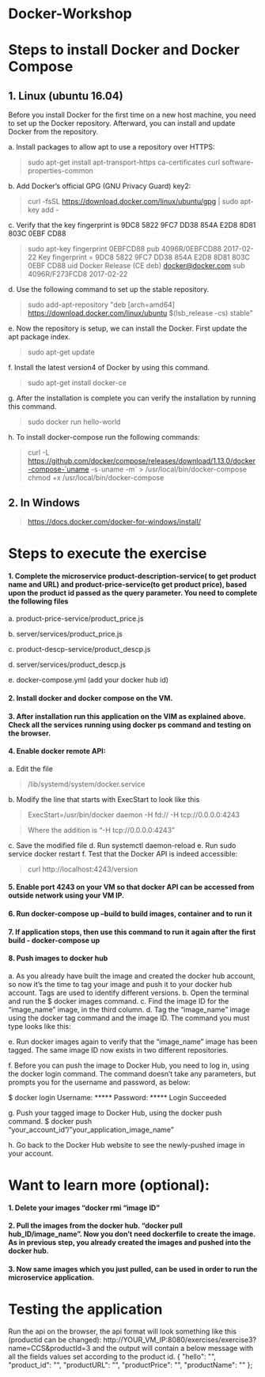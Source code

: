 # Docker-Workshop

# Steps to install Docker and Docker Compose
## 1.	Linux (ubuntu 16.04)
Before you install Docker for the first time on a new host machine, you need to set up the Docker repository. Afterward, you can install and update Docker from the repository. 

a.	Install packages to allow apt to use a repository over HTTPS: 
> sudo apt-get install apt-transport-https ca-certificates curl software-properties-common 

b.	Add Docker’s official GPG (GNU Privacy Guard) key2: 
> curl -fsSL https://download.docker.com/linux/ubuntu/gpg | sudo apt-key add - 

c.	Verify that the key fingerprint is 9DC8 5822 9FC7 DD38 854A E2D8 8D81 803C 0EBF CD88 
> sudo apt-key fingerprint 0EBFCD88 pub 
4096R/0EBFCD88 2017-02-22 Key fingerprint = 9DC8 5822 9FC7 DD38 854A E2D8 8D81 803C 0EBF CD88 uid Docker Release (CE deb) <docker@docker.com> sub 4096R/F273FCD8 2017-02-22 

d.	Use the following command to set up the stable repository. 
> sudo add-apt-repository "deb [arch=amd64] https://download.docker.com/linux/ubuntu $(lsb_release -cs) stable"

e.	Now the repository is setup, we can install the Docker. First update the apt package index. 
> sudo apt-get update

f.	Install the latest version4 of Docker by using this command. 
> sudo apt-get install docker-ce

g.	After the installation is complete you can verify the installation by running this command. 
> sudo docker run hello-world

h.	To install docker-compose run the following commands:
> curl -L https://github.com/docker/compose/releases/download/1.13.0/docker-compose-`uname -s`-`uname -m` > /usr/local/bin/docker-compose 
> chmod +x /usr/local/bin/docker-compose

## 2.	In Windows
> https://docs.docker.com/docker-for-windows/install/

# Steps to execute the exercise

#### 1.  Complete the microservice product-description-service( to get product name and URL) and product-price-service(to get product price), based upon the product id passed as the query parameter. You need to complete the following files 

a.	product-price-service/product_price.js 

b.	server/services/product_price.js

c.	product-descp-service/product_descp.js

d.	server/services/product_descp.js

e.	docker-compose.yml (add your docker hub id) 

#### 2. Install docker and docker compose on the VM. 

#### 3. After installation run this application on the VIM as explained above. Check all the services running using docker ps command and testing on the browser. 

#### 4. Enable docker remote API:

a.	Edit the file 
> /lib/systemd/system/docker.service 

b.	Modify the line that starts with ExecStart to look like this 
> ExecStart=/usr/bin/docker daemon -H fd:// -H tcp://0.0.0.0:4243 

> Where the addition is “-H tcp://0.0.0.0:4243”

c.	Save the modified file 
d.	Run systemctl daemon-reload 
e.	Run sudo service docker restart 
f.	Test that the Docker API is indeed accessible: 

> curl http://localhost:4243/version

#### 5. Enable port 4243 on your VM so that docker API can be accessed from outside network using your VM IP. 

#### 6. Run docker-compose up –build to build images, container and to run it

#### 7. If application stops, then use this command to run it again after the first build - docker-compose up

#### 8. Push images to docker hub

a.	As you already have built the image and created the docker hub account, so now it’s the time to tag your image and push it to your docker hub account. Tags are used to identify different versions.
b.	Open the terminal and run the $ docker images command. 
c.	Find the image ID for the “image_name” image, in the third column. 
d.	Tag the “image_name” image using the docker tag command and the image ID. The command you must type looks like this: 
        

e.	Run docker images again to verify that the “image_name” image has been tagged. The same image ID now exists in two different repositories. 

f.	Before you can push the image to Docker Hub, you need to log in, using the docker login command. The command doesn’t take any parameters, but prompts you for the username and password, as below: 

$ docker login 
Username: ***** 
Password: ***** 
Login Succeeded

g.	Push your tagged image to Docker Hub, using the docker push command. 
$ docker push “your_account_id”/”your_application_image_name”

h.	Go back to the Docker Hub website to see the newly-pushed image in your account. 

# Want to learn more (optional):

#### 1. Delete your images “docker rmi “image ID”

#### 2.  Pull the images from the docker hub. “docker pull hub_ID/image_name”. Now you don’t need dockerfile to create the image. As in previous step, you already created the images and pushed into the docker hub.

#### 3. Now same images which you just pulled, can be used in order to run the microservice application. 


# Testing the application

Run the api on the browser, the api format will look something like this (productid can be changed): 
http://YOUR_VM_IP:8080/exercises/exercise3?name=CCS&productId=3 
and the output will contain a below message with all the fields values set according to the product id. 
{ "hello": "", "product_id": "", "productURL": "", "productPrice": "", "productName": "" };
